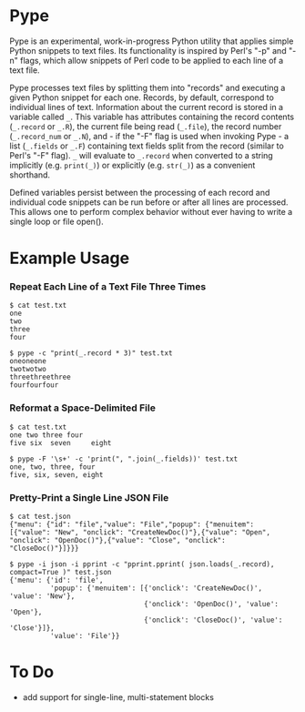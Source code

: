 # Pype
Pype is an experimental, work-in-progress Python utility that applies simple Python snippets to text files. Its functionality is inspired by Perl's "-p" and "-n" flags, which allow snippets of Perl code to be applied to each line of a text file.

Pype processes text files by splitting them into "records" and executing a given Python snippet for each one. Records, by default, correspond to individual lines of text. Information about the current record is stored in a variable called `_`. This variable has attributes containing the record contents (`_.record` or `_.R`), the current file being read (`_.file`), the record number (`_.record_num` or `_.N`), and - if the "-F" flag is used when invoking Pype - a list (`_.fields` or `_.F`) containing text fields split from the record (similar to Perl's "-F" flag). `_` will evaluate to `_.record` when converted to a string implicitly (e.g. `print(_)`) or explicitly (e.g. `str(_)`) as a convenient shorthand.

Defined variables persist between the processing of each record and individual code snippets can be run before or after all lines are processed. This allows one to perform complex behavior without ever having to write a single loop or file open(). 

# Example Usage

### Repeat Each Line of a Text File Three Times
```
$ cat test.txt 
one
two
three
four

$ pype -c "print(_.record * 3)" test.txt 
oneoneone
twotwotwo
threethreethree
fourfourfour
```

### Reformat a Space-Delimited File
```
$ cat test.txt 
one two three four
five six  seven     eight

$ pype -F '\s+' -c 'print(", ".join(_.fields))' test.txt 
one, two, three, four
five, six, seven, eight
```

### Pretty-Print a Single Line JSON File
```
$ cat test.json
{"menu": {"id": "file","value": "File","popup": {"menuitem": [{"value": "New", "onclick": "CreateNewDoc()"},{"value": "Open", "onclick": "OpenDoc()"},{"value": "Close", "onclick": "CloseDoc()"}]}}}

$ pype -i json -i pprint -c "pprint.pprint( json.loads(_.record), compact=True )" test.json
{'menu': {'id': 'file',
          'popup': {'menuitem': [{'onclick': 'CreateNewDoc()', 'value': 'New'},
                                 {'onclick': 'OpenDoc()', 'value': 'Open'},
                                 {'onclick': 'CloseDoc()', 'value': 'Close'}]},
          'value': 'File'}}
```

# To Do
* add support for single-line, multi-statement blocks
